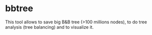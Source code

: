 # bbtree
This tool allows to save big B&amp;B tree (>100 millions nodes), to do tree analysis (tree balancing) and to visualize it.
